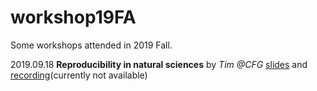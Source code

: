 # workshop19FA
Some workshops attended in 2019 Fall.

2019.09.18 **Reproducibility in natural sciences** by _Tim @CFG_ [slides](https://github.com/uiuc-dm-group/workshop19FA/tree/master/20190918) and [recording]()(currently not available)
